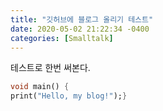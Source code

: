 ```yaml
---
title: "깃허브에 블로그 올리기 테스트"
date: 2020-05-02 21:22:34 -0400
categories: [Smalltalk]
---
```

테스트로 한번 써본다.

```dart
void main() {
print("Hello, my blog!");}
```
